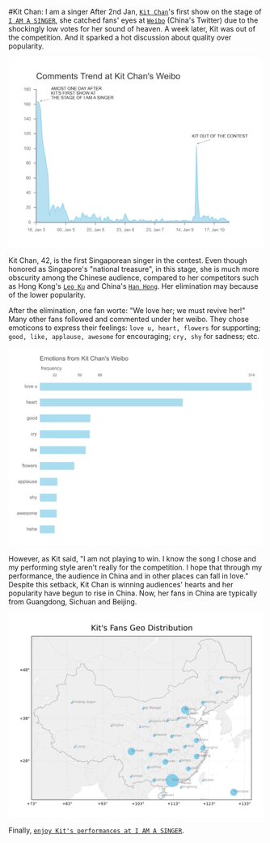 #Kit Chan: I am a singer
After 2nd Jan, [`Kit Chan`](http://en.wikipedia.org/wiki/Kit_Chan)'s first show on the stage of [`I AM A SINGER`](http://en.wikipedia.org/wiki/I_Am_a_Singer_(Chinese_TV_series)), she catched fans' eyes at [`Weibo`](http://en.wikipedia.org/wiki/Sina_Weibo) (China's Twitter) due to the shockingly low votes for her sound of heaven. A week later, Kit was out of the competition. And it sparked a hot discussion about quality over popularity.

![Alt text](https://github.com/ariesyi329/weibo/blob/master/results/trend.png)

Kit Chan, 42, is the first Singaporean singer in the contest. Even though honored as Singapore's "national treasure", in this stage, she is much more obscurity among the Chinese audience, compared to her competitors such as Hong Kong's [`Leo Ku`](http://en.wikipedia.org/wiki/Leo_Ku) and China's [`Han Hong`](http://en.wikipedia.org/wiki/Han_Hong_(singer)). Her elimination may because of the lower popularity.

After the elimination, one fan worte: "We love her; we must revive her!" Many other fans followed and commented under her weibo. They chose emoticons to express their feelings: `love u, heart, flowers` for supporting; `good, like, applause, awesome` for encouraging; `cry, shy` for sadness; etc.

![Alt text](https://github.com/ariesyi329/weibo/blob/master/results/emotions.png)

However, as Kit said, "I am not playing to win. I know the song I chose and my performing style aren't really for the competition. I hope that through my performance, the audience in China and in other places can fall in love." Despite this setback, Kit Chan is winning audiences' hearts and her popularity have begun to rise in China. Now, her fans in China are typically from Guangdong, Sichuan and Beijing. 

![Alt text](https://github.com/ariesyi329/weibo/blob/master/results/geo.png)

Finally, [`enjoy Kit's performances at I AM A SINGER`](https://www.youtube.com/watch?v=UWtqUONriNk).

